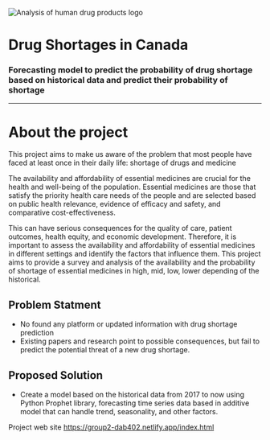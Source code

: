![Analysis of human drug products logo](https://user-images.githubusercontent.com/535645/230121042-5ce9edea-acc5-4efc-9047-7bedee4bf163.png)
# Drug Shortages in Canada
### Forecasting model to predict the probability of drug shortage based on historical data and predict their probability of shortage
-----

# About the project
This project aims to make us aware of the problem that most people have faced at least once in their daily life: shortage of drugs and medicine

The availability and affordability of essential medicines are crucial for the health and well-being of the population. Essential medicines are those that satisfy the priority health care needs of the people and are selected based on public health relevance, evidence of efficacy and safety, and comparative cost-effectiveness.

This can have serious consequences for the quality of care, patient outcomes, health equity, and economic development. Therefore, it is important to assess the availability and affordability of essential medicines in different settings and identify the factors that influence them. This project aims to provide a survey and analysis of the availability and the probability of shortage of essential medicines in high, mid, low, lower depending of the historical.

  ## Problem Statment
  - No found any platform or updated information with drug shortage prediction
  - Existing papers and research point to possible consequences, but fail to predict the potential threat of a new drug shortage.

  ## Proposed Solution
  -  Create a model based on the historical data from 2017 to now using Python Prophet library, forecasting time series data based in additive model that can handle trend, seasonality, and other factors.
  
 
Project web site
https://group2-dab402.netlify.app/index.html
